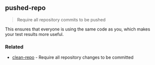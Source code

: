 ## pushed-repo

> Require all repository commits to be pushed

This ensures that everyone is using the same code as you, which makes your test results more useful.

### Related

 - [clean-repo](./clean-repo.md) - Require all repository changes to be committed
